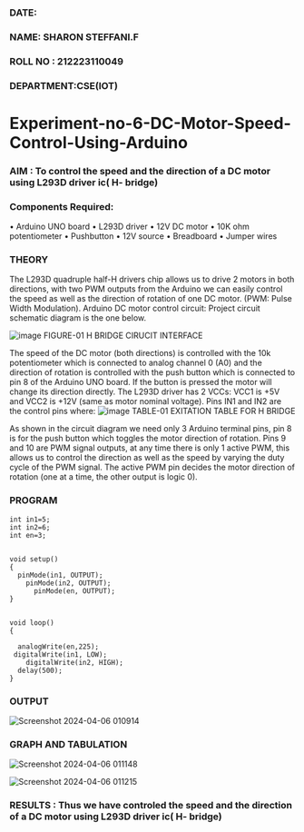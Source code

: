 ###  DATE: 

###  NAME: SHARON STEFFANI.F
###  ROLL NO : 212223110049
###  DEPARTMENT:CSE(IOT)
# Experiment-no-6-DC-Motor-Speed-Control-Using-Arduino
### AIM : To control the speed and the direction of a DC motor using L293D driver ic( H- bridge)

### Components Required:
•	Arduino UNO board
•	L293D driver
•	12V DC motor
•	10K ohm potentiometer
•	Pushbutton
•	12V source
•	Breadboard
•	Jumper wires
### THEORY 
The L293D quadruple half-H drivers chip allows us to drive 2 motors in both directions, with two PWM outputs from the Arduino we can easily control the speed as well as the direction of rotation of one DC motor. (PWM: Pulse Width Modulation).
Arduino DC motor control circuit:
Project circuit schematic diagram is the one below.

![image](https://user-images.githubusercontent.com/36288975/167763051-b230c183-afc5-46f2-ba95-0f95e10dd6c9.png)
FIGURE-01 H BRIDGE CIRUCIT INTERFACE 
 
The speed of the DC motor (both directions) is controlled with the 10k potentiometer which is connected to analog channel 0 (A0) and the direction of rotation is controlled with the push button which is connected to pin 8 of the Arduino UNO board. If the button is pressed the motor will change its direction directly.
The L293D driver has 2 VCCs: VCC1 is +5V and VCC2 is +12V (same as motor nominal voltage). Pins IN1 and IN2 are the control pins where:
![image](https://user-images.githubusercontent.com/36288975/167763120-1421c2c5-8381-49eb-b376-03f6e1113b7a.png)
TABLE-01 EXITATION TABLE FOR H BRIDGE 

As shown in the circuit diagram we need only 3 Arduino terminal pins, pin 8 is for the push button which toggles the motor direction of rotation. Pins 9 and 10 are PWM signal outputs, at any time there is only 1 active PWM, this allows us to control the direction as well as the speed by varying the duty cycle of the PWM signal. The active PWM pin decides the motor direction of rotation (one at a time, the other output is logic 0).

### PROGRAM 
```
int in1=5;
int in2=6;
int en=3;


void setup()
{
  pinMode(in1, OUTPUT);
    pinMode(in2, OUTPUT);
      pinMode(en, OUTPUT);
}


void loop()
{
  
  analogWrite(en,225);
 digitalWrite(in1, LOW);
    digitalWrite(in2, HIGH);
  delay(500);
}
```

### OUTPUT

![Screenshot 2024-04-06 010914](https://github.com/Sharonsteffani2005/Experiment-no-7-DC-Motor-Speed-Control-Using-Arduino/assets/144979934/350dfd4c-94c8-4d6b-8e78-620ff9e1b7b6)


### GRAPH AND TABULATION 
![Screenshot 2024-04-06 011148](https://github.com/Sharonsteffani2005/Experiment-no-7-DC-Motor-Speed-Control-Using-Arduino/assets/144979934/b34a3013-c722-4da7-9c09-28ae6a80d647)


![Screenshot 2024-04-06 011215](https://github.com/Sharonsteffani2005/Experiment-no-7-DC-Motor-Speed-Control-Using-Arduino/assets/144979934/cf5fa1fb-3766-4bef-8b05-3066ed1ba572)


### RESULTS : Thus we have controled the speed and the direction of a DC motor using L293D driver ic( H- bridge)

